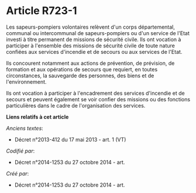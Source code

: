 # Article R723-1

Les sapeurs-pompiers volontaires relèvent d'un corps départemental, communal ou intercommunal de sapeurs-pompiers ou d'un
service de l'Etat investi à titre permanent de missions de sécurité civile. Ils ont vocation à participer à l'ensemble des
missions de sécurité civile de toute nature confiées aux services d'incendie et de secours ou aux services de l'Etat.

Ils concourent notamment aux actions de prévention, de prévision, de formation et aux opérations de secours que requiert, en
toutes circonstances, la sauvegarde des personnes, des biens et de l'environnement.

Ils ont vocation à participer à l'encadrement des services d'incendie et de secours et peuvent également se voir confier des
missions ou des fonctions particulières dans le cadre de l'organisation des services.

**Liens relatifs à cet article**

_Anciens textes_:

  - Décret n°2013-412 du 17 mai 2013 - art. 1 (VT)

_Codifié par_:

  - Décret n°2014-1253 du 27 octobre 2014 - art.

_Créé par_:

  - Décret n°2014-1253 du 27 octobre 2014 - art.
